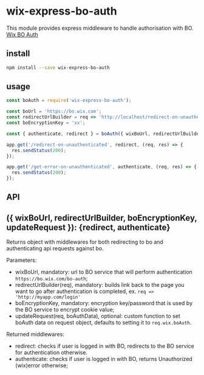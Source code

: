 # wix-express-bo-auth
This module provides express middleware to handle authorisation with BO.
[Wix BO Auth](https://github.com/wix-private/wix-bo-auth)

## install

```bash
npm install --save wix-express-bo-auth
```

## usage

```js
const boAuth = require('wix-express-bo-auth');

const boUrl = 'https://bo.wix.com';
const redirectUrlBuilder = req => 'http://localhost/redirect-on-unauthenticated';
const boEncryptionKey = 'xx';

const { authenticate, redirect } = boAuth({ wixBoUrl, redirectUrlBuilder, boEncryptionKey });

app.get('/redirect-on-unauthenticated', redirect, (req, res) => {
  res.sendStatus(200);
});

app.get('/get-error-on-unauthenticated', authenticate, (req, res) => {
  res.sendStatus(200);
});
```

## API

## ({ wixBoUrl, redirectUrlBuilder, boEncryptionKey, updateRequest }): {redirect, authenticate}
Returns object with middlewares for both redirecting to bo and authenticating api requests against bo.

Parameters:
 - wixBoUrl, mandatory: url to BO service that will perform authentication `https://bo.wix.com/bo-auth`;
 - redirectUrlBuilder(req), mandatory: builds link back to the page you want to go after authentication is completed, ex. `req => 'http://myapp.com/login'`
 - boEncryptionKey, mandatory: encryption key/password that is used by the BO service to encrypt cookie value;
 - updateRequest(req, boAuthData), optional: custom function to set boAuth data on request object, defaults to setting it to `req.wix.boAuth`.

Returned middlewares:
 - redirect: checks if user is logged in with BO, redirects to the BO service for authentication otherwise.
 - authenticate: checks if user is logged in with BO, returns Unauthorized (wix)error otherwise;   
